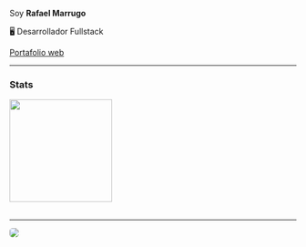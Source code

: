 Soy **Rafael Marrugo**

🖥 Desarrollador Fullstack

[Portafolio web](https://rafaelm.vercel.app/)

---

### Stats
<div>
    <a href="https://github.com/GalassoX">
        <img align="center" height="180em" src="https://github-readme-stats.vercel.app/api?username=galassox&show_icons=true&theme=dark&include_all_commits=true&count_private=true" />
    </a>
</div>
<br>

---

<div>
    <a href="mailto:rafaelmarrugo28@gmail.com">
        <img style="border-radius: 5px" src="https://img.shields.io/badge/Gmail-D14836?style=for-the-badge&logo=gmail&logoColor=white" />
    </a>
</div>
